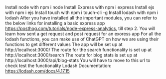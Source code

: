 Install node with npm i node
Install Express with npm i express 
Install ejs with npm i ejs
Install touch with npm i touch-cli -g
Install lodash with npm i lodash
After you have installed all the important modules, you can refer to the below links for installing a basic express app
https://posthog.com/tutorials/node-express-analytics, till step 2. You will learn how sent a get request and post request for an exoress app
For all the lodash functions, you can make use of ChatGPT on how we are using their functions to get different values
The app will be set up at http://localhost:3000/
The route for the search functionality is set up at http://localhost:3000/search
The route for blog stats is set up at http://localhost:3000/api/blog-stats
You will have to move to this url to check test the functionality
Lodash Documentation: https://lodash.com/docs/4.17.15
